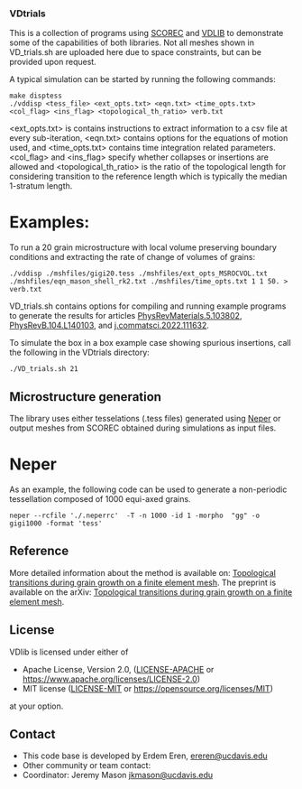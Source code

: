 ### VDtrials ###
This is a collection of programs using [SCOREC](https://github.com/SCOREC/core) and [VDLIB](https://www.google.com) to demonstrate some of the capabilities of both libraries. Not all meshes shown in VD_trials.sh are uploaded here due to space constraints, but can be provided upon request.

A typical simulation can be started by running the following commands:

```
make disptess
./vddisp <tess_file> <ext_opts.txt> <eqn.txt> <time_opts.txt> <col_flag> <ins_flag> <topological_th_ratio> verb.txt
```

<ext_opts.txt> is contains instructions to extract information to a csv file at every sub-iteration, <eqn.txt> contains options for the equations of motion used, and <time_opts.txt> contains time integration related parameters. <col_flag> and <ins_flag> specify whether collapses or insertions are allowed and <topological_th_ratio> is the ratio of the topological length for considering transition to the reference length which is typically the median 1-stratum length.

# Examples: #

To run a 20 grain microstructure with local volume preserving boundary conditions and extracting the rate of change of volumes of grains: 
```
./vddisp ./mshfiles/gigi20.tess ./mshfiles/ext_opts_MSROCVOL.txt ./mshfiles/eqn_mason_shell_rk2.txt ./mshfiles/time_opts.txt 1 1 50. > verb.txt
```

VD_trials.sh contains options for compiling and running example programs to generate the results for articles [PhysRevMaterials.5.103802](https://doi.org/10.1103/PhysRevMaterials.5.103802), [PhysRevB.104.L140103](https://journals.aps.org/prb/abstract/10.1103/PhysRevB.104.L140103), and [j.commatsci.2022.111632](https://doi.org/10.1016/j.commatsci.2022.111632).

To simulate the box in a box example case showing spurious insertions, call the following in the VDtrials directory:
```
./VD_trials.sh 21
```

## Microstructure generation ##
The library uses either tesselations (.tess files) generated using [Neper](https://neper.info/) or output meshes from SCOREC obtained during simulations as input files.

# Neper #
As an example, the following code can be used to generate a non-periodic tessellation composed of 1000 equi-axed grains.

```
neper --rcfile './.neperrc'  -T -n 1000 -id 1 -morpho  "gg" -o gigi1000 -format 'tess'
```

## Reference ##
More detailed information about the method is available on:
[Topological transitions during grain growth on a finite element mesh](https://doi.org/10.1103/PhysRevMaterials.5.103802).
The preprint is available on the arXiv:
[Topological transitions during grain growth on a finite element mesh](https://arxiv.org/abs/2101.12321).

## License ##
VDlib is licensed under either of

 * Apache License, Version 2.0, ([LICENSE-APACHE](LICENSE-APACHE) or https://www.apache.org/licenses/LICENSE-2.0)
 * MIT license ([LICENSE-MIT](LICENSE-MIT) or https://opensource.org/licenses/MIT)

at your option.

## Contact ##

* This code base is developed by Erdem Eren, ereren@ucdavis.edu 
* Other community or team contact: 
* Coordinator: Jeremy Mason jkmason@ucdavis.edu
